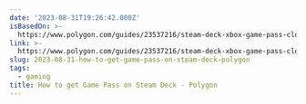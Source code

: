 ```yaml
---
date: '2023-08-31T19:26:42.000Z'
isBasedOn: >-
  https://www.polygon.com/guides/23537216/steam-deck-xbox-game-pass-cloud-gaming-install-microsoft-edge-desktop-mode
link: >-
  https://www.polygon.com/guides/23537216/steam-deck-xbox-game-pass-cloud-gaming-install-microsoft-edge-desktop-mode
slug: 2023-08-31-how-to-get-game-pass-on-steam-deck-polygon
tags:
  - gaming
title: How to get Game Pass on Steam Deck - Polygon
---
```


